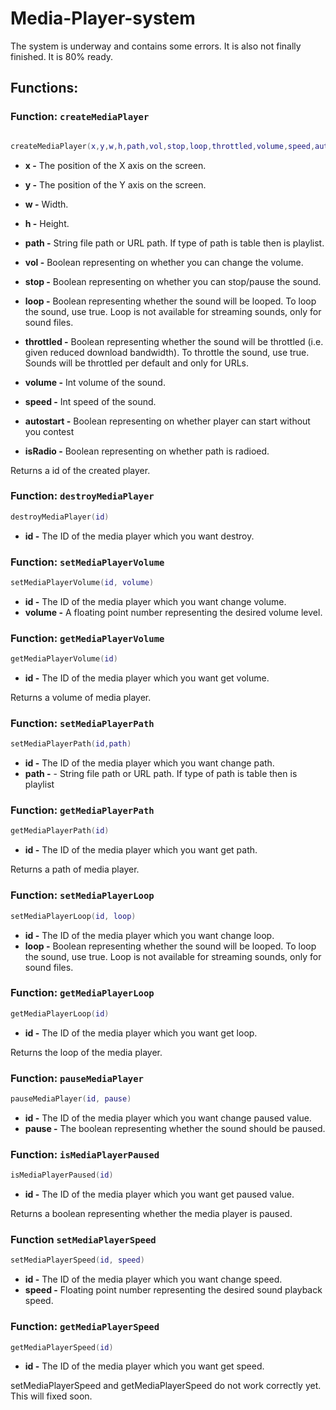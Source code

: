 # Media-Player-system

The system is underway and contains some errors. It is also not finally finished. It is 80% ready.

## Functions: 

### Function: `createMediaPlayer`

```lua

createMediaPlayer(x,y,w,h,path,vol,stop,loop,throttled,volume,speed,autostart,isRadio)
```

  * __x -__ The position of the X axis on the screen.
  
  * __y -__ The position of the Y axis on the screen.
  
  * __w -__ Width.
  
  * __h -__ Height.
  
  * __path -__ String file path or URL path. If type of path is table then is playlist.
  
  * __vol -__ Boolean representing on whether you can change the volume.
  
  * __stop -__ Boolean representing on whether you can stop/pause the sound.
  
  * __loop -__ Boolean representing whether the sound will be looped. To loop the sound, use true. Loop is not available for streaming sounds, only for sound files.
  
  * __throttled -__ Boolean representing whether the sound will be throttled (i.e. given reduced download bandwidth). To throttle the sound, use true. Sounds will be throttled per default and only for URLs.
  
  * __volume -__ Int volume of the sound.
  
  * __speed -__ Int speed of the sound.
  
  * __autostart -__ Boolean representing on whether player can start without you contest
  
  * __isRadio -__ Boolean representing on whether path is radioed.
  
  Returns a id of the created player.
  
  ### Function: `destroyMediaPlayer`
  ```lua
 destroyMediaPlayer(id)
 ```
 
  * __id -__ The ID of the media player which you want destroy.
  
  ### Function: `setMediaPlayerVolume`
  
 ```lua
 setMediaPlayerVolume(id, volume)
 ```
 
  * __id -__ The ID of the media player which you want change volume.
  * __volume -__ A floating point number representing the desired volume level.
  
  ### Function: `getMediaPlayerVolume`
  
  ```lua
 getMediaPlayerVolume(id)
 ```
 
  * __id -__ The ID of the media player which you want get volume.
  
  Returns a volume of media player.
 
 ### Function: `setMediaPlayerPath`
 
 ```lua
 setMediaPlayerPath(id,path)
 ```
 
  * __id -__ The ID of the media player which you want change path.
  * __path -__ - String file path or URL path. If type of path is table then is playlist
  
  ### Function: `getMediaPlayerPath`
  
  ```lua
 getMediaPlayerPath(id)
 ```
 
  * __id -__ The ID of the media player which you want get path.
  
  Returns a path of media player.
  
  ### Function: `setMediaPlayerLoop`
  
 ```lua
 setMediaPlayerLoop(id, loop)
 ```
 
  * __id -__ The ID of the media player which you want change loop.
  * __loop -__ Boolean representing whether the sound will be looped. To loop the sound, use true. Loop is not available for streaming sounds, only for sound files.
  
  ### Function: `getMediaPlayerLoop`
  
 ```lua
 getMediaPlayerLoop(id)
 ```
 
  * __id -__ The ID of the media player which you want get loop.
  
  Returns the loop of the media player.
  
  ### Function: `pauseMediaPlayer`
  
  ```lua  
pauseMediaPlayer(id, pause)
```

  * __id -__ The ID of the media player which you want change paused value.
  * __pause -__ The boolean representing whether the sound should be paused.
  
  ### Function: `isMediaPlayerPaused`
  
  ```lua
 isMediaPlayerPaused(id)
 ```
 
  * __id -__ The ID of the media player which you want get paused value.
  
  Returns a boolean representing whether the media player is paused.
  
  ### Function `setMediaPlayerSpeed`
  
  ```lua
 setMediaPlayerSpeed(id, speed)
 ```
 
  * __id -__ The ID of the media player which you want change speed.
  * __speed -__ Floating point number representing the desired sound playback speed.
  
  ### Function: `getMediaPlayerSpeed`
  
  ```lua
 getMediaPlayerSpeed(id)
 ```
 
  * __id -__ The ID of the media player which you want get speed.
  
 setMediaPlayerSpeed and getMediaPlayerSpeed do not work correctly yet. This will fixed soon.
  
